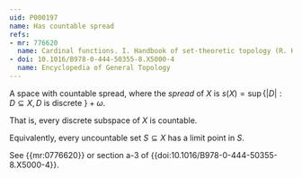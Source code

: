 ```yaml
---
uid: P000197
name: Has countable spread
refs:
- mr: 776620
  name: Cardinal functions. I. Handbook of set-theoretic topology (R. Hodel)
- doi: 10.1016/B978-0-444-50355-8.X5000-4
  name: Encyclopedia of General Topology
---
```


A space with countable spread, where the *spread* of $X$ is
$s(X) = \sup\{|D| : D \subseteq X, D \text{ is discrete } \} + \omega$.

That is, every discrete subspace of $X$ is countable.

Equivalently, every uncountable set $S\subseteq X$ has a limit point in $S$.

See {{mr:0776620}} or section a-3 of {{doi:10.1016/B978-0-444-50355-8.X5000-4}}.
